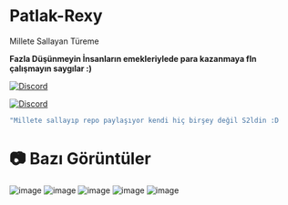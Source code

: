 # Patlak-Rexy
Millete Sallayan Türeme







**Fazla Düşünmeyin İnsanların emekleriylede para kazanmaya fln çalışmayın saygılar :)**

 [![Discord](https://lanyard.cnrad.dev/api/1179280051443867728)](https://discord.com/users/1179280051443867728)

 [![Discord](https://lanyard.cnrad.dev/api/1198674796255395941)](https://discord.com/users/1198674796255395941)





```js
"Millete sallayıp repo paylaşıyor kendi hiç birşey değil S2ldin :D
```

# 📷 Bazı Görüntüler



 <img  alt="image" src="https://i.imgur.com/tf4Ggbe.jpeg">
 <img  alt="image" src="https://i.imgur.com/bAR0PLw.jpeg">
 <img  alt="image" src="https://i.imgur.com/TdgBLAn.png">
 <img  alt="image" src="https://i.imgur.com/8vBnyYn.jpeg">
 <img  alt="image" src="https://i.imgur.com/2YaVCHW.jpeg">
